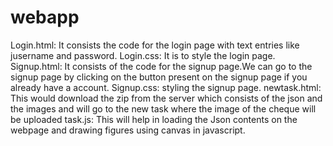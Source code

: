 # webapp
Login.html: It consists the code for the login page with text entries like jusername and password.
Login.css: It is to style the login page.
Signup.html: It consists of the code for the signup page.We can go to the signup page by clicking on the button present on the signup page if you already have a account.
Signup.css: styling the signup page.
newtask.html: This would download the zip from the server which consists of the json and the images and will go to the new task where the image of the cheque will be uploaded
task.js: This will help in loading the Json contents on the webpage and drawing figures using canvas in javascript. 
